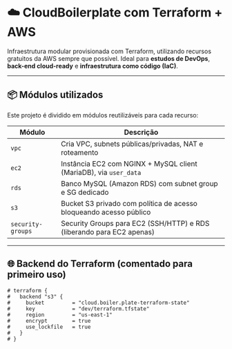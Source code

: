 # ☁️ CloudBoilerplate com Terraform + AWS

Infraestrutura modular provisionada com Terraform, utilizando recursos gratuitos da AWS sempre que possível. Ideal para **estudos de DevOps**, **back-end cloud-ready** e **infraestrutura como código (IaC)**.

---

## 📦 Módulos utilizados

Este projeto é dividido em módulos reutilizáveis para cada recurso:

| Módulo             | Descrição                                                                 |
|--------------------|---------------------------------------------------------------------------|
| `vpc`              | Cria VPC, subnets públicas/privadas, NAT e roteamento                     |
| `ec2`              | Instância EC2 com NGINX + MySQL client (MariaDB), via `user_data`         |
| `rds`              | Banco MySQL (Amazon RDS) com subnet group e SG dedicado                   |
| `s3`               | Bucket S3 privado com política de acesso bloqueando acesso público        |
| `security-groups`  | Security Groups para EC2 (SSH/HTTP) e RDS (liberando para EC2 apenas)     |

---

## 🌐 Backend do Terraform (comentado para primeiro uso)

```hcl
# terraform {
#   backend "s3" {
#     bucket         = "cloud.boiler.plate-terraform-state"
#     key            = "dev/terraform.tfstate"
#     region         = "us-east-1"
#     encrypt        = true
#     use_lockfile   = true
#   }
# }
